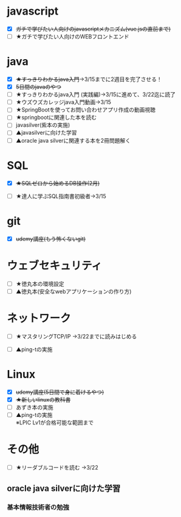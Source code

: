 # javascript
- [x] ~~ガチで学びたい人向けのjavascriptメカニズム(vue.jsの直前まで)~~
- [ ] ★ガチで学びたい人向けのWEBフロントエンド  

# java
- [x] ~~★すっきりわかるjava入門~~→3/15までに2週目を完了させる！
- [x] ~~5日間のjavaのやつ~~
- [ ] ★すっきりわかるjava入門 (実践編)→3/15に進めて、3/22迄に読了
- [ ] ★ウズウズカレッジjava入門動画→3/15
- [ ] ★SpringBootを使ってお問い合わせアプリ作成の動画視聴
- [ ] ★springbootに関連した本を読む
- [ ] javasilver(紫本の実施)
- [ ] ▲javasilverに向けた学習
- [ ] ▲oracle java silverに関連する本を2冊問題解く

# SQL
- [x] ~~★SQLゼロから始めるDB操作(2月)~~
- [ ] ★達人に学ぶSQL指南書初級者→3/15


# git
- [x] ~~udemy講座(もう怖くないgit)~~

# ウェブセキュリティ
- [ ] ★徳丸本の環境設定  
- [ ] ▲徳丸本(安全なwebアプリケーションの作り方)

# ネットワーク
- [ ] ★マスタリングTCP/IP →3/22までに読みはじめる
- [ ] ▲ping-tの実施  


# Linux
- [x] ~~udemy講座(5日間で身に着けるやつ)~~
- [x] ~~★新しいlinuxの教科書~~
- [ ] あずき本の実施
- [ ] ▲ping-tの実施  
       ※LPIC Lv1が合格可能な範囲まで

# その他
- [ ] ★リーダブルコードを読む →3/22

## oracle java silverに向けた学習



### 基本情報技術者の勉強

